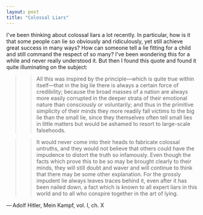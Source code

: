 ```yaml
---
layout: post
title: "Colossal Liars"
---
```


I've been thinking about colossal liars a lot recently. In particular, how is it that some people can lie so obviously and ridiculously, yet still achieve great success in many ways? How can someone tell a lie fitting for a child and still command the respect of so many? I've been wondering this for a while and never really understood it. But then I found this quote and found it quite illuminating on the subject:

>> All this was inspired by the principle—which is quite true within itself—that in the big lie there is always a certain force of credibility; because the broad masses of a nation are always more easily corrupted in the deeper strata of their emotional nature than consciously or voluntarily; and thus in the primitive simplicity of their minds they more readily fall victims to the big lie than the small lie, since they themselves often tell small lies in little matters but would be ashamed to resort to large-scale falsehoods.

>> It would never come into their heads to fabricate colossal untruths, and they would not believe that others could have the impudence to distort the truth so infamously. Even though the facts which prove this to be so may be brought clearly to their minds, they will still doubt and waver and will continue to think that there may be some other explanation. For the grossly impudent lie always leaves traces behind it, even after it has been nailed down, a fact which is known to all expert liars in this world and to all who conspire together in the art of lying.

— Adolf Hitler, Mein Kampf, vol. I, ch. X

